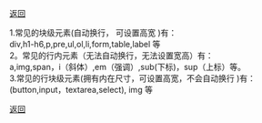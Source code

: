 [返回](./#/html/)

1.常见的块级元素(自动换行， 可设置高宽 )有：\
 div,h1-h6,p,pre,ul,ol,li,form,table,label 等\
2。常见的行内元素（无法自动换行，无法设置宽高）有：\
 a,img,span，i（斜体）,em（强调）,sub(下标)，sup（上标）等。\
3.常见的行块级元素(拥有内在尺寸，可设置高宽，不会自动换行 )有：\
 (button,input，textarea,select), img 等

[返回](./#/html/)
